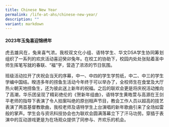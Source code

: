 ```yaml
---
title: Chinese New Year
permalink: /life-at-ahs/chinese-new-year/
description: ""
variant: markdown
---
```

#### 2023年玉兔喜迎锦绣年

<p align="justify">
虎去雄风在，兔来喜气浓。我校双文化小组、语特学生、华文DSA学生协同筹划组织了一系列的欢庆活动喜迎癸卯兔年。在校工的协助下，校园内处处张贴着圣中师生挥笔写就的春联、“福”字，营造了浓浓的节日氛围。</p>

<p align="justify">
班级活动拉开了庆祝会当天的序幕，中一、中四的学生学剪纸，中二、中三的学生学编中国结。暌违多年的捞鱼生活动今年终于可以举办了，全校师生在食堂及大厅热火朝天地捞鱼生，还为彼此送上新年的祝福。之后的联欢会更是将庆祝活动推向了高潮，华乐团呈现了精彩绝伦的《贺新年组曲》，语特学生黄皓萱与高源在王剑平老师的指导下表演了令人拍案叫绝的原创相声节目，教会工作人员以超高的技艺表演了两首基督教歌曲，我校老师及语特学生上台演唱的新年歌曲引来了全场如雷般的掌声。学生会与资讯科技协会也为联欢会圆满落幕立下了汗马功劳。穿插于表演中的互动游戏更是为在场观众提供了同参与、齐欢乐的机会。</p>